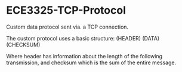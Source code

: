 # ECE3325-TCP-Protocol
Custom data protocol sent via. a TCP connection.

The custom protocol uses a basic structure:
(HEADER) (DATA) (CHECKSUM)

Where header has information about the length of the following transmission, and checksum which is the sum of the entire
message.
